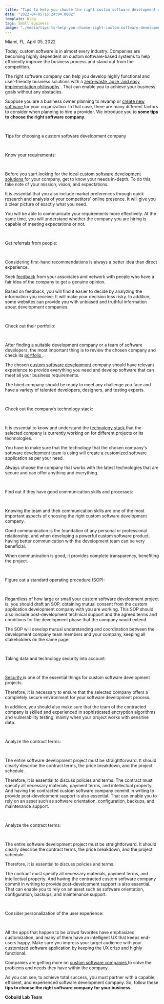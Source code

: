 ```yaml
---
title: "Tips to help you choose the right custom software development company for your business"
date: "2022-04-05T16:24:04.000Z"
template: blog
tags: Small Business
image: "./media/tips-to-help-you-choose-right-custom-software-development-company.jpg"
---
```



Miami, FL. April 05, 2022


Today, custom software is in almost every industry. Companies are becoming highly dependent on custom software-based systems to help efficiently improve the business process and stand out from the competition. 

The right software company can help you develop highly functional and user-friendly business solutions with a <a target="_blank" href="https://www.cobuildlab.com/blog/importance-of-sustainable-software-in-custom-project-development/">   zero-waste, agile, and easy implementation philosophy</a> . That can enable you to achieve your business goals without any obstacles.

Suppose you are a business owner planning to revamp or <a target="_blank" href="https://www.cobuildlab.com/services/"> create new software </a> for your organization. In that case, there are many different factors to consider when planning to hire a provider. We introduce you to **some tips to choose the right software company**. 

<br>

<title-2>Tips for choosing a custom software development company</title-2>

<br>

<title-3>Know your requirements:</title-3>

<br>

Before you start looking for the ideal <a target="_blank" href="https://www.cobuildlab.com/services/custom-software-development"> custom software development solutions </a> for your company, get to know your needs in-depth. To do this, take note of your mission, vision, and expectations. 

It is essential that you also include market preferences through quick research and analysis of your competitors' online presence. It will give you a clear picture of exactly what you need. 

You will be able to communicate your requirements more effectively. At the same time, you will understand whether the company you are hiring is capable of meeting expectations or not.  

<br>

<title-3>Get referrals from people:</title-3>

<br>

Considering first-hand recommendations is always a better idea than direct experience. 

Seek <a target="_blank" href="https://www.cobuildlab.com/customer-success-stories"> feedback</a> from your associates and network with people who have a fair idea of the company to get a genuine opinion. 

Based on feedback, you will find it easier to decide by analyzing the information you receive. It will make your decision less risky. In addition, some websites can provide you with unbiased and truthful information about development companies.

<br>

<title-3>Check out their portfolio:</title-3>

<br>

After finding a suitable development company or a team of software developers, the most important thing is to review the chosen company and check its <a target="_blank" href="https://www.cobuildlab.com/customer-success-stories"> portfolio </a>. 

The chosen <a target="_blank" href="https://www.cobuildlab.com/blog/Custom-software-Artificial-intelligence-IoT/"> custom software development </a> company should have relevant experience to provide everything you need and develop software that can meet all your business requirements. 

The hired company should be ready to meet any challenge you face and have a variety of talented developers, designers, and testing experts.

<br>

<title-3>Check out the company’s technology stack:</title-3>

<br>

It is essential to know and understand the <a target="_blank" href="https://www.cobuildlab.com/blog/key-elements-that-you-should-consider-to-select-your-technology-stack/"> technology stack </a> that the selected company is currently working on for different projects or its technologies. 

You have to make sure that the technology that the chosen company's software development team is using will create a customized software application as per your need. 

Always choose the company that works with the latest technologies that are secure and can offer anything and everything.

<br>

<title-3>Find out if they have good communication skills and processes:</title-3>

<br>

Knowing the team and their communication skills are one of the most important aspects of choosing the right custom software development company. 

Good communication is the foundation of any personal or professional relationship, and when developing a powerful custom software product, having better communication with the development team can be very beneficial. 

When communication is good, it provides complete transparency, benefiting the project.

<br>

<title-3>Figure out a standard operating procedure (SOP):</title-3>

<br>

Regardless of how large or small your custom software development project is, you should draft an SOP, obtaining mutual consent from the custom application development company with you are working. This SOP should also include post-development technical support and the agreed terms and conditions for the development phase that the company would extend. 

The SOP will develop mutual understanding and coordination between the development company team members and your company, keeping all stakeholders on the same page.

<br>

<title-3>Taking data and technology security into account:</title-3>

<br>

<a target="_blank" href="https://www.cobuildlab.com/blog/cybersecurity-&-artificial-intelligence-how-can-they-benefit-your-business/"> Security </a> is one of the essential things for custom software development projects. 

Therefore, it is necessary to ensure that the selected company offers a completely secure environment for your software development process. 

In addition, you should also make sure that the team of the contracted company is skilled and experienced in sophisticated encryption algorithms and vulnerability testing, mainly when your project works with sensitive data.

<br>

<title-3>Analyze the contract terms:</title-3>

<br>

The entire software development project must be straightforward. It should clearly describe the contract terms, the price breakdown, and the project schedule. 

Therefore, it is essential to discuss policies and terms. The contract must specify all necessary materials, payment terms, and intellectual property. And having the contracted custom software company commit in writing to provide post-development support is also essential. That can enable you to rely on an asset such as software orientation, configuration, backups, and maintenance support.

<br>

<title-3>Analyze the contract terms:</title-3>

<br>

The entire software development project must be straightforward. It should clearly describe the contract terms, the price breakdown, and the project schedule. 

Therefore, it is essential to discuss policies and terms. 

The contract must specify all necessary materials, payment terms, and intellectual property. And having the contracted custom software company commit in writing to provide post-development support is also essential. That can enable you to rely on an asset such as software orientation, configuration, backups, and maintenance support.

<br>

<title-3>Consider personalization of the user experience:</title-3>

<br>

All the apps that happen to be crowd favorites have emphasized customization, and many of them have an intelligent UX that keeps end-users happy. Make sure you impress your target audience with your customized software application by keeping the UX crisp and highly functional.

Companies are getting more on <a target="_blank" href="https://www.cobuildlab.com/services/"> custom software companies </a> to solve the problems and needs they have within the company. 

As you can see, to achieve total success, you must partner with a capable, efficient, and experienced software development company. So, follow these **tips to choose the right software company for your business**. 

**Cobuild Lab Team**

